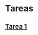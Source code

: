 # Tareas
## [Tarea 1](https://github.com/LIZZETHGOMEZ/Especialidad-Monetaria-UNAM/blob/main/Econometría/Tareas/Tarea1_LizzethGomezRodriguez.R)
